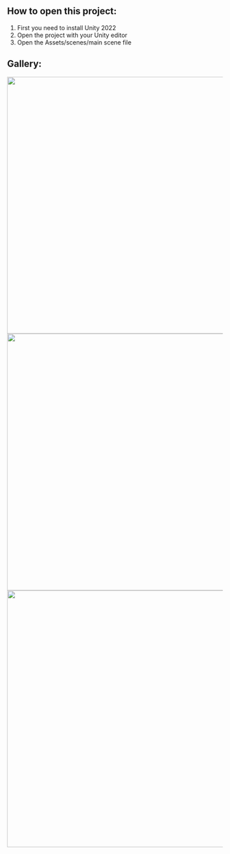 ## How to open this project:
1. First you need to install Unity 2022
2. Open the project with your Unity editor
3. Open the Assets/scenes/main scene file

## Gallery:
<img src="https://user-images.githubusercontent.com/59654421/168630052-dda21ad6-38c5-49a3-a1f3-f4a3215436e1.png" width="600" />
<img src="https://user-images.githubusercontent.com/59654421/168630068-699b3f48-1efb-4bef-a939-800b0c63f879.png" width="600" />
<img src="https://user-images.githubusercontent.com/59654421/168630075-0a2f3c4c-0b7e-4987-84c7-ae8f1fc314ee.png" width="600" />
